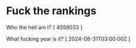 # Fuck the rankings

Who the hell am I?
{ 4559033 }

What fucking year is it?
[ 2024-08-31T03:00:00Z ]
